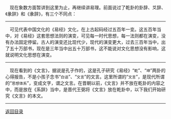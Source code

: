 &emsp;现在象数方面暂讲到这里为止，再继续讲易理。前面说过了乾卦的卦辞、爻辞、《彖辞》和《彖辞》，有三个不同点：
___
&emsp;可见代表中国文化的《易经》文化，在上古起码经过五百年一变。这五百年当中，对《易经》这套思想法则的演变，可见每一时代思想，每一法则都在演变，没有办法固定停留。古人的演变还比现代少，现代的演变更大，过去三百年当中，出了五十万部书，现在是三年当中出五十万部书，这不能说对文化思想没有影响，这就说明文化思想在演变。
___
&emsp;现在看到的《文言》，据说是孔子作的，这是孔子研究《易经》“``乾``”、“``坤``”两卦的心得报告，不是小孩子念书“``白话``”、“``文言``”的文言。这里所谓的“``文言``”，是现代所谓的“``思想体系``”，变成文字，谓之文言。在晋朝以前，《文言》并不放在乾卦的内容之中，而是放在《系辞》当中，是晋代王弼将《文言》放在乾卦中，以下我们开始研究《文言》的本文。
___
[返回目录](../../master/README.md#目录)